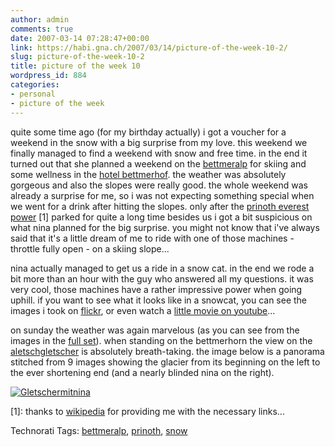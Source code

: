 ```yaml
---
author: admin
comments: true
date: 2007-03-14 07:28:47+00:00
link: https://habi.gna.ch/2007/03/14/picture-of-the-week-10-2/
slug: picture-of-the-week-10-2
title: picture of the week 10
wordpress_id: 884
categories:
- personal
- picture of the week
---
```


quite some time ago (for my birthday actually) i got a voucher for a weekend in the snow with a big surprise from my love. this weekend we finally managed to find a weekend with snow and free time. in the end it turned out that she planned a weekend on the [bettmeralp](http://www.bettmeralp.ch/) for skiing and some wellness in the [hotel bettmerhof](http://www.bettmeralp.ch/). the weather was absolutely gorgeous and also the slopes were really good.
the whole weekend was already a surprise for me, so i was not expecting something special when we went for a drink after hitting the slopes. only after the [prinoth everest power](http://tinyurl.com/23qano) [1] parked for quite a long time besides us i got a bit suspicious on what nina planned for the big surprise. you might not know that i've always said that it's a little dream of me to ride with one of those machines - throttle fully open - on a skiing slope...

nina actually managed to get us a ride in a snow cat. in the end we rode a bit more than an hour with the guy who answered all my questions. it was very cool, those machines have a rather impressive power when going uphill. if you want to see what it looks like in a snowcat, you can see the images i took on [flickr](http://flickr.com/photos/habi/tags/prinoth), or even watch a [little movie on youtube](http://www.youtube.com/watch?v=EJ2121-D64I)...

on sunday the weather was again marvelous (as you can see from the images in the [full set](http://www.flickr.com/photos/habi/sets/72157594582740761/)). when standing on the bettmerhorn the view on the [aletschgletscher](http://www.aletschgletscher.ch) is absolutely breath-taking. the image below is a panorama stitched from 9 images showing the glacier from its beginning on the left to the ever shortening end (and a nearly blinded nina on the right).



[![Gletschermitnina](https://habi.gna.ch/wp-content/uploads/2007/03/gletschermitnina-tm.jpg)](https://habi.gna.ch/wp-content/uploads/2007/03/gletschermitnina.jpg)

[1]: thanks to [wikipedia](http://de.wikipedia.org/wiki/Pistenraupe) for providing me with the necessary links...



Technorati Tags: [bettmeralp](http://www.technorati.com/tag/bettmeralp), [prinoth](http://www.technorati.com/tag/prinoth), [snow](http://www.technorati.com/tag/snow)

